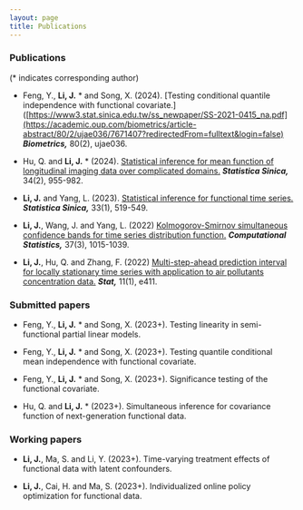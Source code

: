 ```yaml
---
layout: page
title: Publications
---
```







### Publications


(* indicates corresponding author)

* Feng, Y., **Li, J.** *  and Song, X. (2024). [Testing conditional quantile independence with functional covariate.]([https://www3.stat.sinica.edu.tw/ss_newpaper/SS-2021-0415_na.pdf](https://academic.oup.com/biometrics/article-abstract/80/2/ujae036/7671407?redirectedFrom=fulltext&login=false) 
_**Biometrics,**_ 80(2), ujae036.   

* Hu, Q. and **Li, J.** *  (2024). [Statistical inference for mean function of longitudinal imaging data over complicated domains.](https://www3.stat.sinica.edu.tw/ss_newpaper/SS-2021-0415_na.pdf) 
_**Statistica Sinica,**_ 34(2), 955-982. 

* **Li, J.** and Yang, L. (2023). [Statistical inference for functional time series.](http://www3.stat.sinica.edu.tw/ss_newpaper/SS-2021-0107_na.pdf) _**Statistica Sinica,**_ 33(1), 519-549.


* **Li, J.**, Wang, J.  and Yang, L. (2022) [Kolmogorov-Smirnov simultaneous confidence bands for time series 
distribution function.](https://link.springer.com/article/10.1007/s00180-021-01149-5) _**Computational Statistics,**_ 37(3), 1015-1039.


* **Li, J.**, Hu, Q. and Zhang, F. (2022)   [Multi-step-ahead prediction interval for locally stationary 
time series with application to air pollutants concentration data.](https://onlinelibrary.wiley.com/doi/abs/10.1002/sta4.411) _**Stat,**_ 11(1), e411.





### Submitted papers


* Feng, Y., **Li, J.** *  and Song, X.  (2023+). Testing linearity in semi-functional partial linear models.

  
*  Feng, Y., **Li, J.** *  and Song, X.  (2023+). Testing quantile conditional mean independence with functional covariate.

  
* Feng, Y., **Li, J.** *  and Song, X.  (2023+).  Significance testing of the functional covariate.

  
* Hu, Q. and **Li, J.** * (2023+). Simultaneous inference for  covariance function of next-generation functional data. 






### Working papers


* **Li, J.**, Ma, S. and Li, Y. (2023+). Time-varying  treatment effects of functional data with latent confounders. 
 
 


* **Li, J.**, Cai, H. and Ma, S. (2023+). Individualized online policy optimization for functional data.




